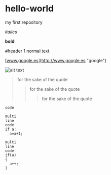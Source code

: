 # hello-world
my first repository


*italics*

**bold**

#header 1
normal text

[www.google.es](http://www.google.es "google")

![alt text](http://unizar.es/profiles/unizarwww/themes/unizar01/img/logo_uz.png "titulo de la imagen")

>for the sake of the quote
>>for the sake of the quote
>>>for the sake of the quote

`code`


``` [python]
multi
line
code
if a:
  a=a+1;
```

``` [c]
multi
line
code
if(a)
{
  a++;
}
```

